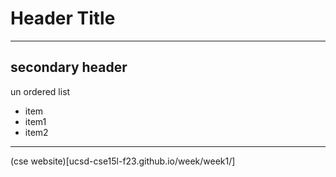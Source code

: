 # Header Title
___
## secondary header
un ordered list 
* item
* item1
* item2
____
(cse website)[ucsd-cse15l-f23.github.io/week/week1/]

